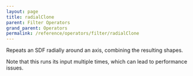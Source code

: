 ```yaml
---
layout: page
title: radialClone
parent: Filter Operators
grand_parent: Operators
permalink: /reference/operators/filter/radialClone
---
```


Repeats an SDF radially around an axis, combining the resulting shapes.

Note that this runs its input multiple times, which can lead to performance issues.
